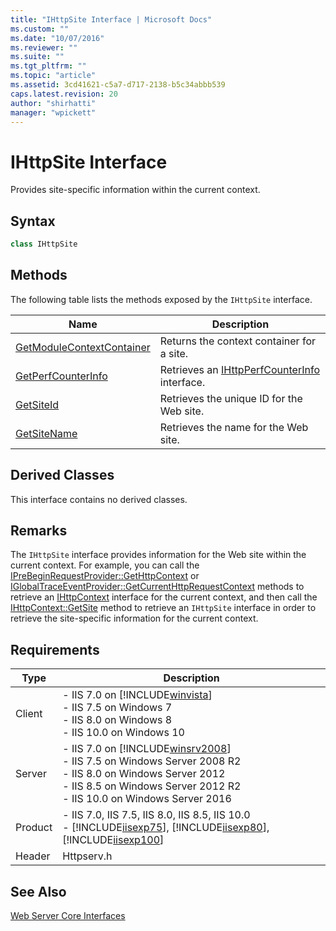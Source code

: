 ```yaml
---
title: "IHttpSite Interface | Microsoft Docs"
ms.custom: ""
ms.date: "10/07/2016"
ms.reviewer: ""
ms.suite: ""
ms.tgt_pltfrm: ""
ms.topic: "article"
ms.assetid: 3cd41621-c5a7-d717-2138-b5c34abbb539
caps.latest.revision: 20
author: "shirhatti"
manager: "wpickett"
---
```

# IHttpSite Interface
Provides site-specific information within the current context.  
  
## Syntax  
  
```cpp  
class IHttpSite  
```  
  
## Methods  
 The following table lists the methods exposed by the `IHttpSite` interface.  
  
|Name|Description|  
|----------|-----------------|  
|[GetModuleContextContainer](../../web-development-reference\webdev-native-api-reference/ihttpsite-getmodulecontextcontainer-method.md)|Returns the context container for a site.|  
|[GetPerfCounterInfo](../../web-development-reference\webdev-native-api-reference/ihttpsite-getperfcounterinfo-method.md)|Retrieves an [IHttpPerfCounterInfo](../../web-development-reference\webdev-native-api-reference/ihttpperfcounterinfo-interface.md) interface.|  
|[GetSiteId](../../web-development-reference\webdev-native-api-reference/ihttpsite-getsiteid-method.md)|Retrieves the unique ID for the Web site.|  
|[GetSiteName](../../web-development-reference\webdev-native-api-reference/ihttpsite-getsitename-method.md)|Retrieves the name for the Web site.|  
  
## Derived Classes  
 This interface contains no derived classes.  
  
## Remarks  
 The `IHttpSite` interface provides information for the Web site within the current context. For example, you can call the [IPreBeginRequestProvider::GetHttpContext](../../web-development-reference\webdev-native-api-reference/iprebeginrequestprovider-gethttpcontext-method.md) or [IGlobalTraceEventProvider::GetCurrentHttpRequestContext](../../web-development-reference\webdev-native-api-reference/iglobaltraceeventprovider-getcurrenthttprequestcontext-method.md) methods to retrieve an [IHttpContext](../../web-development-reference\webdev-native-api-reference/ihttpcontext-interface.md) interface for the current context, and then call the [IHttpContext::GetSite](../../web-development-reference\webdev-native-api-reference/ihttpcontext-getsite-method.md) method to retrieve an `IHttpSite` interface in order to retrieve the site-specific information for the current context.  
  
## Requirements  
  
|Type|Description|  
|----------|-----------------|  
|Client|-   IIS 7.0 on [!INCLUDE[winvista](../../wmi-provider/includes/winvista-md.md)]<br />-   IIS 7.5 on Windows 7<br />-   IIS 8.0 on Windows 8<br />-   IIS 10.0 on Windows 10|  
|Server|-   IIS 7.0 on [!INCLUDE[winsrv2008](../../wmi-provider/includes/winsrv2008-md.md)]<br />-   IIS 7.5 on Windows Server 2008 R2<br />-   IIS 8.0 on Windows Server 2012<br />-   IIS 8.5 on Windows Server 2012 R2<br />-   IIS 10.0 on Windows Server 2016|  
|Product|-   IIS 7.0, IIS 7.5, IIS 8.0, IIS 8.5, IIS 10.0<br />-   [!INCLUDE[iisexp75](../../web-development-reference/native-code-api-reference/includes/iisexp75-md.md)], [!INCLUDE[iisexp80](../../web-development-reference/native-code-api-reference/includes/iisexp80-md.md)], [!INCLUDE[iisexp100](../../web-development-reference/native-code-api-reference/includes/iisexp100-md.md)]|  
|Header|Httpserv.h|  
  
## See Also  
 [Web Server Core Interfaces](../../web-development-reference\webdev-native-api-reference/web-server-core-interfaces.md)